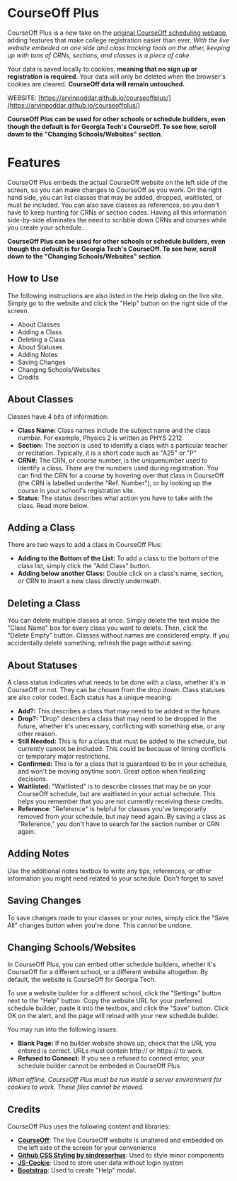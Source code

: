 # CourseOff Plus

CourseOff Plus is a new take on the [original CourseOff scheduling webapp](https://courseoff.com/), adding features that make college registration easier than ever. _With the live website embeded on one side and class tracking tools on the other, keeping up with tons of CRNs, sections, and classes is a piece of cake._

Your data is saved locally to cookies, **meaning that no sign up or registration is required.** Your data will only be deleted when the browser's cookies are cleared. **CourseOff data will remain untouched.**

WEBSITE: [https://arvinpoddar.github.io/courseoffplus/](https://arvinpoddar.github.io/courseoffplus/)

**CourseOff Plus can be used for other schools or schedule builders, even though the default is for Georgia Tech's CourseOff. To see how, scroll down to the "Changing Schools/Websites" section**.

# Features

CourseOff Plus embeds the actual CourseOff website on the left side of the screen, so you can make changes to CourseOff as you work. On the right hand side, you can list classes that may be added, dropped, waitlisted, or must be included. You can also save classes as references, so you don't have to keep hunting for CRNs or section codes. Having all this information side-by-side eliminates the need to scribble down CRNs and courses while you create your schedule.

**CourseOff Plus can be used for other schools or schedule builders, even though the default is for Georgia Tech's CourseOff. To see how, scroll down to the "Changing Schools/Websites" section**.

## How to Use

The following instructions are also listed in the Help dialog on the live site. Simply go to the website and click the "Help" button on the right side of the screen.

- About Classes
- Adding a Class
- Deleting a Class
- About Statuses
- Adding Notes
- Saving Changes
- Changing Schools/Websites
- Credits

## About Classes

Classes have 4 bits of information:

- **Class Name:** Class names include the subject name and the class number. For example, Physics 2 is written as PHYS 2212.
- **Section:** The section is used to identify a class with a particular teacher or recitation. Typically, it is a short code such as "A25" or "P"
- **CRN#:** The CRN, or course number, is the uniquenumber used to identify a class. There are the numbers used during registration. You can find the CRN for a course by hovering over that class in CourseOff (the CRN is labelled underthe "Ref. Number"), or by looking up the course in your school's registration site.
- **Status**: The status describes what action you have to take with the class. Read more below.

## Adding a Class

There are two ways to add a class in CourseOff Plus:

- **Adding to the Bottom of the List:** To add a class to the bottom of the class list, simply click the "Add Class" button.
- **Adding below another Class:** Double click on a class's name, section, or CRN to insert a new class directly underneath.

## Deleting a Class

You can delete multiple classes at once. Simply delete the text inside the "Class Name" box for every class you want to delete. Then, click the "Delete Empty" button. Classes without names are considered empty. If you accidentally delete something, refresh the page without saving.

## About Statuses

A class status indicates what needs to be done with a class, whether it's in CourseOff or not. They can be chosen from the drop down. Class statuses are also color coded. Each status has a unique meaning:

- **Add?:** This describes a class that may need to be added in the future.
- **Drop?:** "Drop" describes a class that may need to be dropped in the future, whether it's unecessary, conflicting with something else, or any other reason.
- **Still Needed:** This is for a class that must be added to the schedule, but currently cannot be included. This could be because of timing conflicts or temporary major restrictions.
- **Confirmed:** This is for a class that is guaranteed to be in your schedule, and won't be moving anytime soon. Great option when finalizing decisions.
- **Waitlisted:** "Waitlisted" is to describe classes that may be on your CourseOff schedule, but are waitlisted in your actual schedule. This helps you remember that you are not currently receiving these credits.
- **Reference:** "Reference" is helpful for classes you've temporarily removed from your schedule, but may need again. By saving a class as "Reference," you don't have to search for the section number or CRN again.

## Adding Notes

Use the additional notes textbox to write any tips, references, or other information you might need related to your schedule. Don't forget to save!

## Saving Changes

To save changes made to your classes or your notes, simply click the "Save All" changes button when you're done. This cannot be undone.

## Changing Schools/Websites

In CourseOff Plus, you can embed other schedule builders, whether it's CourseOff for a different school, or a different website altogether. By default, the website is CourseOff for Georgia Tech.

To use a website builder for a different school, click the "Settings" button next to the "Help" button. Copy the website URL for your preferred schedule builder, paste it into the textbox, and click the "Save" button. Click OK on the alert, and the page will reload with your new schedule builder.

You may run into the following issues:

- **Blank Page:** If no builder website shows up, check that the URL you entered is correct. URLs must contain http:// or https:// to work.
- **Refused to Connect:** If you see a refused to connect error, your schedule builder cannot be embeded in CourseOff Plus.

_When offline, CourseOff Plus must be run inside a server environment for cookies to work. These files cannot be moved._

## Credits

CourseOff Plus uses the following content and libraries:

- [**CourseOff**](https://courseoff.com/): The live CourseOff website is unaltered and embedded on the left side of the screen for your convenience
- [**Github CSS Styling by sindresorhus**](https://github.com/sindresorhus/github-markdown-css): Used to style minor components
- [**JS-Cookie**](https://github.com/js-cookie/js-cookie): Used to store user data without login system
- [**Bootstrap**](https://getbootstrap.com/): Used to create "Help" modal.

